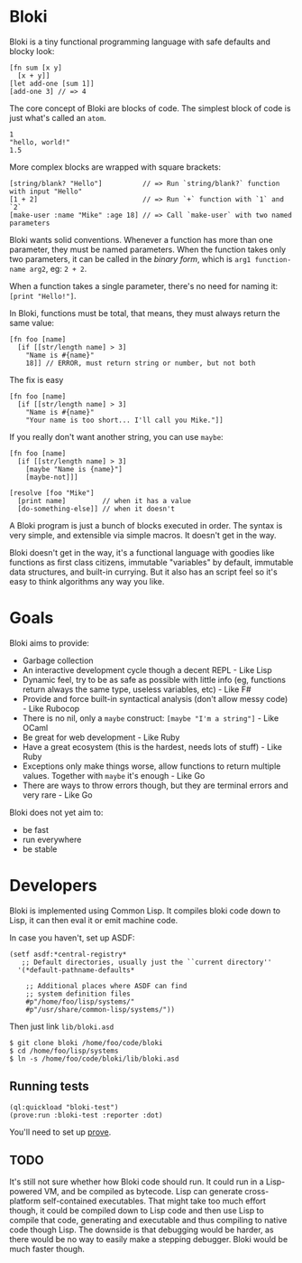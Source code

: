 # Bloki
Bloki is a tiny functional programming language with safe defaults and blocky look:

    [fn sum [x y]
      [x + y]]
    [let add-one [sum 1]]
    [add-one 3] // => 4

The core concept of Bloki are blocks of code. The simplest block of code is just what's called an `atom`.

    1
    "hello, world!"
    1.5

More complex blocks are wrapped with square brackets:

    [string/blank? "Hello"]          // => Run `string/blank?` function with input "Hello"
    [1 + 2]                          // => Run `+` function with `1` and `2`
    [make-user :name "Mike" :age 18] // => Call `make-user` with two named parameters
    
Bloki wants solid conventions. Whenever a function has more than one parameter, they must be named
parameters. When the function takes only two parameters, it can be called in the _binary form_, which is
`arg1 function-name arg2`, eg: `2 + 2`.

When a function takes a single parameter, there's no need for naming it: `[print "Hello!"]`.

In Bloki, functions must be total, that means, they must always return the same value:

    [fn foo [name]
      [if [[str/length name] > 3]
        "Name is #{name}"
        18]] // ERROR, must return string or number, but not both

The fix is easy

    [fn foo [name]
      [if [[str/length name] > 3]
        "Name is #{name}"
        "Your name is too short... I'll call you Mike."]]
        
If you really don't want another string, you can use `maybe`:

    [fn foo [name]
      [if [[str/length name] > 3]
        [maybe "Name is {name}"]
        [maybe-not]]]

    [resolve [foo "Mike"]
      [print name]         // when it has a value
      [do-something-else]] // when it doesn't
        
A Bloki program is just a bunch of blocks executed in order. The syntax is very simple, and extensible via 
simple macros. It doesn't get in the way.

Bloki doesn't get in the way, it's a functional language with goodies like
functions as first class citizens, immutable "variables" by default, immutable
data structures, and built-in currying. But it also has an script feel so it's easy
to think algorithms any way you like.

# Goals
Bloki aims to provide:

* Garbage collection
* An interactive development cycle though a decent REPL - Like Lisp
* Dynamic feel, try to be as safe as possible with little info (eg, functions return always the same type, useless variables, etc) - Like F#
* Provide and force built-in syntactical analysis (don't allow messy code) - Like Rubocop
* There is no nil, only a `maybe` construct: `[maybe "I'm a string"]` - Like OCaml
* Be great for web development - Like Ruby
* Have a great ecosystem (this is the hardest, needs lots of stuff) - Like Ruby
* Exceptions only make things worse, allow functions to return multiple values. Together with `maybe` it's enough - Like Go
* There are ways to throw errors though, but they are terminal errors and very rare - Like Go

Bloki does not yet aim to:

* be fast
* run everywhere
* be stable

# Developers
Bloki is implemented using Common Lisp. It compiles bloki code down to Lisp, it can then eval it or emit machine code.

In case you haven't, set up ASDF:

    (setf asdf:*central-registry*
       ;; Default directories, usually just the ``current directory''
      '(*default-pathname-defaults*
    
        ;; Additional places where ASDF can find
        ;; system definition files
        #p"/home/foo/lisp/systems/"
        #p"/usr/share/common-lisp/systems/"))

Then just link `lib/bloki.asd`

    $ git clone bloki /home/foo/code/bloki
    $ cd /home/foo/lisp/systems
    $ ln -s /home/foo/code/bloki/lib/bloki.asd

## Running tests

    (ql:quickload "bloki-test")
    (prove:run :bloki-test :reporter :dot)
    
You'll need to set up [prove](https://github.com/fukamachi/prove).

## TODO
It's still not sure whether how Bloki code should run. It could run in a Lisp-powered VM, and be compiled as bytecode. Lisp can generate cross-platform self-contained executables.
That might take too much effort though, it could be compiled down to Lisp code and then use Lisp to compile that code, generating and executable and thus compiling to native code though Lisp.
The downside is that debugging would be harder, as there would be no way to easily make a stepping debugger. Bloki would be much faster though.
